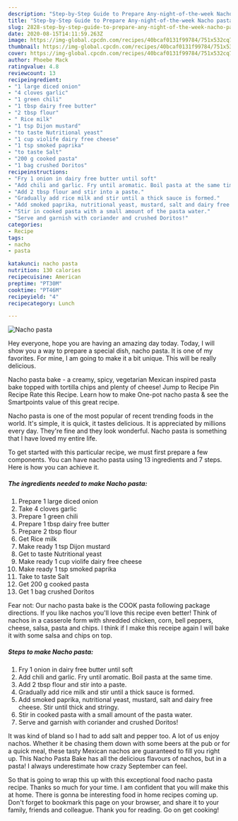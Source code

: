 ```yaml
---
description: "Step-by-Step Guide to Prepare Any-night-of-the-week Nacho pasta"
title: "Step-by-Step Guide to Prepare Any-night-of-the-week Nacho pasta"
slug: 2828-step-by-step-guide-to-prepare-any-night-of-the-week-nacho-pasta
date: 2020-08-15T14:11:59.263Z
image: https://img-global.cpcdn.com/recipes/40bcaf0131f99784/751x532cq70/nacho-pasta-recipe-main-photo.jpg
thumbnail: https://img-global.cpcdn.com/recipes/40bcaf0131f99784/751x532cq70/nacho-pasta-recipe-main-photo.jpg
cover: https://img-global.cpcdn.com/recipes/40bcaf0131f99784/751x532cq70/nacho-pasta-recipe-main-photo.jpg
author: Phoebe Mack
ratingvalue: 4.8
reviewcount: 13
recipeingredient:
- "1 large diced onion"
- "4 cloves garlic"
- "1 green chili"
- "1 tbsp dairy free butter"
- "2 tbsp flour"
- " Rice milk"
- "1 tsp Dijon mustard"
- "to taste Nutritional yeast"
- "1 cup violife dairy free cheese"
- "1 tsp smoked paprika"
- "to taste Salt"
- "200 g cooked pasta"
- "1 bag crushed Doritos"
recipeinstructions:
- "Fry 1 onion in dairy free butter until soft"
- "Add chili and garlic. Fry until aromatic. Boil pasta at the same time."
- "Add 2 tbsp flour and stir into a paste."
- "Gradually add rice milk and stir until a thick sauce is formed."
- "Add smoked paprika, nutritional yeast, mustard, salt and dairy free cheese. Stir until thick and stringy."
- "Stir in cooked pasta with a small amount of the pasta water."
- "Serve and garnish with coriander and crushed Doritos!"
categories:
- Recipe
tags:
- nacho
- pasta

katakunci: nacho pasta 
nutrition: 130 calories
recipecuisine: American
preptime: "PT30M"
cooktime: "PT46M"
recipeyield: "4"
recipecategory: Lunch

---
```



![Nacho pasta](https://img-global.cpcdn.com/recipes/40bcaf0131f99784/751x532cq70/nacho-pasta-recipe-main-photo.jpg)

Hey everyone, hope you are having an amazing day today. Today, I will show you a way to prepare a special dish, nacho pasta. It is one of my favorites. For mine, I am going to make it a bit unique. This will be really delicious.

Nacho pasta bake - a creamy, spicy, vegetarian Mexican inspired pasta bake topped with tortilla chips and plenty of cheese! Jump to Recipe Pin Recipe Rate this Recipe. Learn how to make One-pot nacho pasta &amp; see the Smartpoints value of this great recipe.

Nacho pasta is one of the most popular of recent trending foods in the world. It's simple, it is quick, it tastes delicious. It is appreciated by millions every day. They're fine and they look wonderful. Nacho pasta is something that I have loved my entire life.


To get started with this particular recipe, we must first prepare a few components. You can have nacho pasta using 13 ingredients and 7 steps. Here is how you can achieve it.

<!--inarticleads1-->

##### The ingredients needed to make Nacho pasta:

1. Prepare 1 large diced onion
1. Take 4 cloves garlic
1. Prepare 1 green chili
1. Prepare 1 tbsp dairy free butter
1. Prepare 2 tbsp flour
1. Get  Rice milk
1. Make ready 1 tsp Dijon mustard
1. Get to taste Nutritional yeast
1. Make ready 1 cup violife dairy free cheese
1. Make ready 1 tsp smoked paprika
1. Take to taste Salt
1. Get 200 g cooked pasta
1. Get 1 bag crushed Doritos


Fear not: Our nacho pasta bake is the COOK pasta following package directions. If you like nachos you&#39;ll love this recipe even better! Think of nachos in a casserole form with shredded chicken, corn, bell peppers, cheese, salsa, pasta and chips. I think if I make this receipe again I will bake it with some salsa and chips on top. 

<!--inarticleads2-->

##### Steps to make Nacho pasta:

1. Fry 1 onion in dairy free butter until soft
1. Add chili and garlic. Fry until aromatic. Boil pasta at the same time.
1. Add 2 tbsp flour and stir into a paste.
1. Gradually add rice milk and stir until a thick sauce is formed.
1. Add smoked paprika, nutritional yeast, mustard, salt and dairy free cheese. Stir until thick and stringy.
1. Stir in cooked pasta with a small amount of the pasta water.
1. Serve and garnish with coriander and crushed Doritos!


It was kind of bland so I had to add salt and pepper too. A lot of us enjoy nachos. Whether it be chasing them down with some beers at the pub or for a quick meal, these tasty Mexican nachos are guaranteed to fill you right up. This Nacho Pasta Bake has all the delicious flavours of nachos, but in a pasta! I always underestimate how crazy September can feel. 

So that is going to wrap this up with this exceptional food nacho pasta recipe. Thanks so much for your time. I am confident that you will make this at home. There is gonna be interesting food in home recipes coming up. Don't forget to bookmark this page on your browser, and share it to your family, friends and colleague. Thank you for reading. Go on get cooking!
